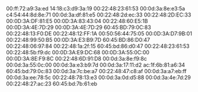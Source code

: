 00:ff:72:a9:3a:ed
14:18:c3:d9:3a:19
00:22:48:23:61:53
00:0d:3a:8e:e3:5a
c4:54:44:8d:8e:71
00:0d:3a:df:81:e5
00:22:48:2d:ec:33
00:22:48:2D:EC:33
00:0D:3A:DF:81:E5
00:0D:3A:83:43:04
00:22:48:60:E5:1B
00:0D:3A:4E:7D:29
00:0D:3A:4E:7D:29
60:45:BD:79:0C:83
00:22:48:13:F0:DE
00:22:48:12:FF:1A
00:50:56:44:75:05
00:0D:3A:D7:9B:01
00:22:48:99:50:B5
00:0D:3A:E3:B9:7D
60:45:BD:86:D0:47
00:22:48:06:97:84
00:22:48:1a:2f:15
60:45:bd:86:d0:47
00:22:48:23:61:53
00:22:48:5b:f9:dc
00:0D:3A:E9:DC:68
00:0D:3A:55:0C:00
00:0D:3A:8E:F9:8C
00:22:48:6D:91:D8
00:0d:3a:8e:f9:8c
00:0d:3a:55:0c:00
00:0d:3a:e3:b9:7d
00:0d:3a:17:11:d2
ac:1f:6b:81:a6:34
60:45:bd:79:0c:83
00:0d:3a:7c:be:a7
00:22:48:47:c8:af
00:0d:3a:a7:eb:ff
00:0d:3a:ee:78:5c
00:22:48:78:13:e3
00:0d:3a:0d:d5:88
00:0d:3a:4e:7d:29
00:22:48:27:ac:23
60:45:bd:7b:61:eb

